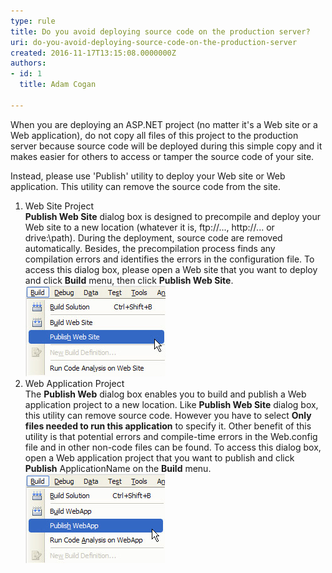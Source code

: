 ```yaml
---
type: rule
title: Do you avoid deploying source code on the production server?
uri: do-you-avoid-deploying-source-code-on-the-production-server
created: 2016-11-17T13:15:08.0000000Z
authors:
- id: 1
  title: Adam Cogan

---
```


When you are deploying an ASP.NET project (no matter it's a Web site or a Web application), do not copy all files of this project to the production server because source code will be deployed during this simple copy and it makes easier for others to access or tamper the source code of your site.

Instead, please use 'Publish' utility to deploy your Web site or Web application. This utility can remove the source code from the site.
 
1. Web Site Project<br>          **Publish Web Site** dialog box is designed to precompile and deploy your Web site to a new location (whatever it is, ftp://..., http://... or drive:\path). During the deployment, source code are removed automatically. Besides, the precompilation process finds any compilation errors and identifies the errors in the configuration file.
    To access this dialog box, please open a Web site that you want to deploy and click **Build** menu, then click **Publish Web Site**.
![ How to open Publish Web Site dialog box![PublishWebsiteDialog.JPG](PublishWebsiteDialog.JPG) ](PublishWebsite.jpg)
2. Web Application Project <br>          The **Publish Web** dialog box enables you to build and publish a Web application project to a new location. Like **Publish Web Site** dialog box, this utility can remove source code. However you have to select **Only files needed to run this application** to specify it. Other benefit of this utility is that potential errors and compile-time errors in the Web.config file and in other non-code files can be found.
    To access this dialog box, open a Web application project that you want to publish and click **Publish** ApplicationName on the **Build** menu.
![ How to open Publish Web dialog ('WebApp' is the name of this application)![PublishWebAppDialog.JPG](PublishWebAppDialog.JPG) ](PublishWebApp.jpg)
